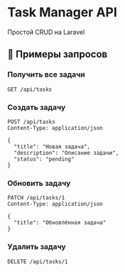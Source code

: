 # Task Manager API

Простой CRUD на Laravel

## 📮 Примеры запросов

### Получить все задачи
```http
GET /api/tasks
```

### Создать задачу
```http
POST /api/tasks
Content-Type: application/json

{
  "title": "Новая задача",
  "description": "Описание задачи",
  "status": "pending"
}
```

### Обновить задачу
```http
PATCH /api/tasks/1
Content-Type: application/json

{
  "title": "Обновлённая задача"
}
```

### Удалить задачу
```http
DELETE /api/tasks/1
```
